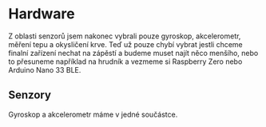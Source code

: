 # Hardware
Z oblasti senzorů jsem nakonec vybrali pouze gyroskop, akcelerometr, měření tepu a okysličení krve.
Teď už pouze chybí vybrat jestli chceme finalní zařízení nechat na zápěstí a budeme muset najít něco menšího, nebo to přesuneme například na hrudník a vezmeme si Raspberry Zero nebo Arduino Nano 33 BLE.

## Senzory
Gyroskop a akcelerometr máme v jedné součástce.
